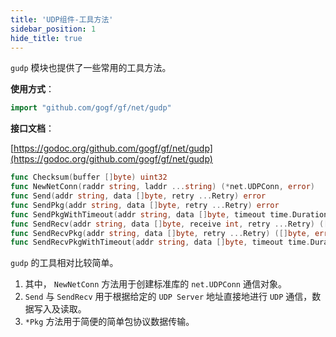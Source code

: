 ```yaml
---
title: 'UDP组件-工具方法'
sidebar_position: 1
hide_title: true
---
```


`gudp` 模块也提供了一些常用的工具方法。

**使用方式**：

```  go
import "github.com/gogf/gf/net/gudp"

```

**接口文档**：

[https://godoc.org/github.com/gogf/gf/net/gudp](https://godoc.org/github.com/gogf/gf/net/gudp)

```  go
func Checksum(buffer []byte) uint32
func NewNetConn(raddr string, laddr ...string) (*net.UDPConn, error)
func Send(addr string, data []byte, retry ...Retry) error
func SendPkg(addr string, data []byte, retry ...Retry) error
func SendPkgWithTimeout(addr string, data []byte, timeout time.Duration, retry ...Retry) error
func SendRecv(addr string, data []byte, receive int, retry ...Retry) ([]byte, error)
func SendRecvPkg(addr string, data []byte, retry ...Retry) ([]byte, error)
func SendRecvPkgWithTimeout(addr string, data []byte, timeout time.Duration, retry ...Retry) ([]byte, error)

```

`gudp` 的工具相对比较简单。

1. 其中， `NewNetConn` 方法用于创建标准库的 `net.UDPConn` 通信对象。
2. `Send` 与 `SendRecv` 用于根据给定的 `UDP Server` 地址直接地进行 `UDP` 通信，数据写入及读取。
3. `*Pkg` 方法用于简便的简单包协议数据传输。
